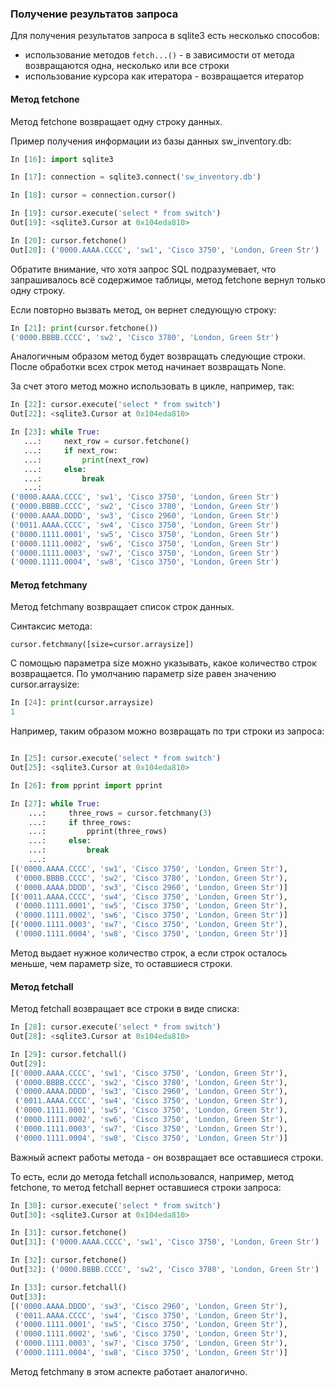### Получение результатов запроса

Для получения результатов запроса в sqlite3 есть несколько способов:
* использование методов ```fetch...()``` - в зависимости от метода возвращаются одна, несколько или все строки
* использование курсора как итератора - возвращается итератор

#### Метод fetchone

Метод fetchone возвращает одну строку данных.

Пример получения информации из базы данных sw_inventory.db:
```python
In [16]: import sqlite3

In [17]: connection = sqlite3.connect('sw_inventory.db')

In [18]: cursor = connection.cursor()

In [19]: cursor.execute('select * from switch')
Out[19]: <sqlite3.Cursor at 0x104eda810>

In [20]: cursor.fetchone()
Out[20]: ('0000.AAAA.CCCC', 'sw1', 'Cisco 3750', 'London, Green Str')
```

Обратите внимание, что хотя запрос SQL подразумевает, что запрашивалось всё содержимое таблицы, метод fetchone вернул только одну строку.

Если повторно вызвать метод, он вернет следующую строку:
```python
In [21]: print(cursor.fetchone())
('0000.BBBB.CCCC', 'sw2', 'Cisco 3780', 'London, Green Str')
```

Аналогичным образом метод будет возвращать следующие строки.
После обработки всех строк метод начинает возвращать None.

За счет этого метод можно использовать в цикле, например, так:
```python
In [22]: cursor.execute('select * from switch')
Out[22]: <sqlite3.Cursor at 0x104eda810>

In [23]: while True:
   ...:     next_row = cursor.fetchone()
   ...:     if next_row:
   ...:         print(next_row)
   ...:     else:
   ...:         break
   ...:
('0000.AAAA.CCCC', 'sw1', 'Cisco 3750', 'London, Green Str')
('0000.BBBB.CCCC', 'sw2', 'Cisco 3780', 'London, Green Str')
('0000.AAAA.DDDD', 'sw3', 'Cisco 2960', 'London, Green Str')
('0011.AAAA.CCCC', 'sw4', 'Cisco 3750', 'London, Green Str')
('0000.1111.0001', 'sw5', 'Cisco 3750', 'London, Green Str')
('0000.1111.0002', 'sw6', 'Cisco 3750', 'London, Green Str')
('0000.1111.0003', 'sw7', 'Cisco 3750', 'London, Green Str')
('0000.1111.0004', 'sw8', 'Cisco 3750', 'London, Green Str')

```

#### Метод fetchmany

Метод fetchmany возвращает список строк данных.

Синтаксис метода:
```
cursor.fetchmany([size=cursor.arraysize])
```

С помощью параметра size можно указывать, какое количество строк возвращается.
По умолчанию параметр size равен значению cursor.arraysize:
```python
In [24]: print(cursor.arraysize)
1
```

Например, таким образом можно возвращать по три строки из запроса:
```python

In [25]: cursor.execute('select * from switch')
Out[25]: <sqlite3.Cursor at 0x104eda810>

In [26]: from pprint import pprint

In [27]: while True:
    ...:     three_rows = cursor.fetchmany(3)
    ...:     if three_rows:
    ...:         pprint(three_rows)
    ...:     else:
    ...:         break
    ...:
[('0000.AAAA.CCCC', 'sw1', 'Cisco 3750', 'London, Green Str'),
 ('0000.BBBB.CCCC', 'sw2', 'Cisco 3780', 'London, Green Str'),
 ('0000.AAAA.DDDD', 'sw3', 'Cisco 2960', 'London, Green Str')]
[('0011.AAAA.CCCC', 'sw4', 'Cisco 3750', 'London, Green Str'),
 ('0000.1111.0001', 'sw5', 'Cisco 3750', 'London, Green Str'),
 ('0000.1111.0002', 'sw6', 'Cisco 3750', 'London, Green Str')]
[('0000.1111.0003', 'sw7', 'Cisco 3750', 'London, Green Str'),
 ('0000.1111.0004', 'sw8', 'Cisco 3750', 'London, Green Str')]

```

Метод выдает нужное количество строк, а если строк осталось меньше, чем параметр size, то оставшиеся строки.

#### Метод fetchall

Метод fetchall возвращает все строки в виде списка:
```python
In [28]: cursor.execute('select * from switch')
Out[28]: <sqlite3.Cursor at 0x104eda810>

In [29]: cursor.fetchall()
Out[29]:
[('0000.AAAA.CCCC', 'sw1', 'Cisco 3750', 'London, Green Str'),
 ('0000.BBBB.CCCC', 'sw2', 'Cisco 3780', 'London, Green Str'),
 ('0000.AAAA.DDDD', 'sw3', 'Cisco 2960', 'London, Green Str'),
 ('0011.AAAA.CCCC', 'sw4', 'Cisco 3750', 'London, Green Str'),
 ('0000.1111.0001', 'sw5', 'Cisco 3750', 'London, Green Str'),
 ('0000.1111.0002', 'sw6', 'Cisco 3750', 'London, Green Str'),
 ('0000.1111.0003', 'sw7', 'Cisco 3750', 'London, Green Str'),
 ('0000.1111.0004', 'sw8', 'Cisco 3750', 'London, Green Str')]

```

Важный аспект работы метода - он возвращает все оставшиеся строки.

То есть, если до метода fetchall использовался, например, метод fetchone, то метод fetchall вернет оставшиеся строки запроса:
```python
In [30]: cursor.execute('select * from switch')
Out[30]: <sqlite3.Cursor at 0x104eda810>

In [31]: cursor.fetchone()
Out[31]: ('0000.AAAA.CCCC', 'sw1', 'Cisco 3750', 'London, Green Str')

In [32]: cursor.fetchone()
Out[32]: ('0000.BBBB.CCCC', 'sw2', 'Cisco 3780', 'London, Green Str')

In [33]: cursor.fetchall()
Out[33]:
[('0000.AAAA.DDDD', 'sw3', 'Cisco 2960', 'London, Green Str'),
 ('0011.AAAA.CCCC', 'sw4', 'Cisco 3750', 'London, Green Str'),
 ('0000.1111.0001', 'sw5', 'Cisco 3750', 'London, Green Str'),
 ('0000.1111.0002', 'sw6', 'Cisco 3750', 'London, Green Str'),
 ('0000.1111.0003', 'sw7', 'Cisco 3750', 'London, Green Str'),
 ('0000.1111.0004', 'sw8', 'Cisco 3750', 'London, Green Str')]

```

Метод fetchmany в этом аспекте работает аналогично.

